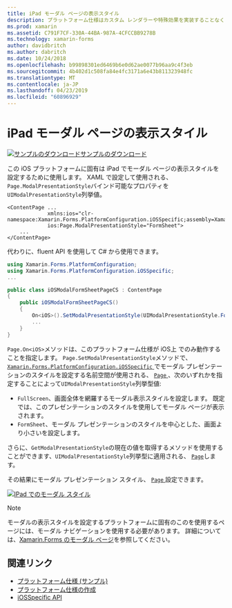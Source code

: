 ```yaml
---
title: iPad モーダル ページの表示スタイル
description: プラットフォーム仕様はカスタム レンダラーや特殊効果を実装することなく、特定のプラットフォームでのみ利用できる機能の使用を可能にします。 この記事では、iOS プラットフォームに固有のセットを iPad では、モーダル ページの表示スタイルを使用する方法について説明します。
ms.prod: xamarin
ms.assetid: C791F7CF-330A-44BA-987A-4CFCCBB9278B
ms.technology: xamarin-forms
author: davidbritch
ms.author: dabritch
ms.date: 10/24/2018
ms.openlocfilehash: b99898301ed6469b6e0d62ae0077b96aa9c4f3eb
ms.sourcegitcommit: 4b402d1c508fa84e4fc3171a6e43b811323948fc
ms.translationtype: MT
ms.contentlocale: ja-JP
ms.lasthandoff: 04/23/2019
ms.locfileid: "60896929"
---
```

# <a name="ipad-modal-page-presentation-style"></a>iPad モーダル ページの表示スタイル

[![サンプルのダウンロード](~/media/shared/download.png)サンプルのダウンロード](https://developer.xamarin.com/samples/xamarin-forms/userinterface/platformspecifics/)

この iOS プラットフォームに固有は iPad でモーダル ページの表示スタイルを設定するために使用します。 XAML で設定して使用される、`Page.ModalPresentationStyle`バインド可能なプロパティを`UIModalPresentationStyle`列挙値。

```xaml
<ContentPage ...
             xmlns:ios="clr-namespace:Xamarin.Forms.PlatformConfiguration.iOSSpecific;assembly=Xamarin.Forms.Core"
             ios:Page.ModalPresentationStyle="FormSheet">
    ...
</ContentPage>
```

代わりに、fluent API を使用して C# から使用できます。

```csharp
using Xamarin.Forms.PlatformConfiguration;
using Xamarin.Forms.PlatformConfiguration.iOSSpecific;
...

public class iOSModalFormSheetPageCS : ContentPage
{
    public iOSModalFormSheetPageCS()
    {
        On<iOS>().SetModalPresentationStyle(UIModalPresentationStyle.FormSheet);
        ...
    }
}
```

`Page.On<iOS>`メソッドは、このプラットフォーム仕様が iOS上 でのみ動作することを指定します。  `Page.SetModalPresentationStyle`メソッドで、 [ `Xamarin.Forms.PlatformConfiguration.iOSSpecific` ](xref:Xamarin.Forms.PlatformConfiguration.iOSSpecific)でモーダル プレゼンテーションのスタイルを設定する名前空間が使用される、 [ `Page` ](xref:Xamarin.Forms.Page) 、次のいずれかを指定することによって`UIModalPresentationStyle`列挙型値:

- `FullScreen`、画面全体を網羅するモーダル表示スタイルを設定します。 既定では、このプレゼンテーションのスタイルを使用してモーダル ページが表示されます。
- `FormSheet`、モーダル プレゼンテーションのスタイルを中心とした、画面より小さいを設定します。

さらに、`GetModalPresentationStyle`の現在の値を取得するメソッドを使用することができます、`UIModalPresentationStyle`列挙型に適用される、 [ `Page`](xref:Xamarin.Forms.Page)します。

その結果にモーダル プレゼンテーション スタイル、 [ `Page` ](xref:Xamarin.Forms.Page)設定できます。

[![](page-presentation-style-images/modal-presentation-style-small.png "IPad でのモーダル スタイル")](page-presentation-style-images/modal-presentation-style-large.png#lightbox "iPad でモーダルの表示スタイル")

> [!NOTE]
> モーダルの表示スタイルを設定するプラットフォームに固有のこのを使用するページには、モーダル ナビゲーションを使用する必要があります。 詳細については、[Xamarin.Forms のモーダル ページ](~/xamarin-forms/app-fundamentals/navigation/modal.md)を参照してください。

## <a name="related-links"></a>関連リンク

- [プラットフォーム仕様 (サンプル)](https://developer.xamarin.com/samples/xamarin-forms/userinterface/platformspecifics/)
- [プラットフォーム仕様の作成](~/xamarin-forms/platform/platform-specifics/index.md#creating-platform-specifics)
- [iOSSpecific API](xref:Xamarin.Forms.PlatformConfiguration.iOSSpecific)
